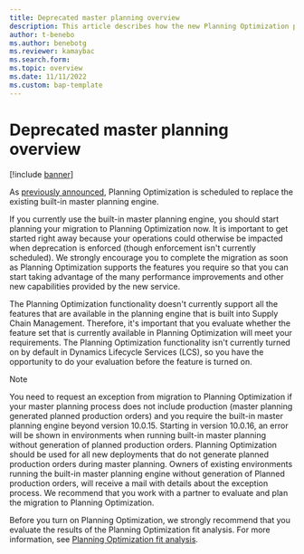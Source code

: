 ```yaml
---
title: Deprecated master planning overview
description: This article describes how the new Planning Optimization planning engine is now replacing the legacy build-in planning engine.
author: t-benebo
ms.author: benebotg
ms.reviewer: kamaybac
ms.search.form:
ms.topic: overview
ms.date: 11/11/2022
ms.custom: bap-template
---
```


# Deprecated master planning overview

[!include [banner](../../includes/banner.md)]

As [previously announced](../../get-started/removed-deprecated-features-scm-updates.md#use-of-built-in-supply-chain-management-master-planning-engine-for-distribution-scenarios), Planning Optimization is scheduled to replace the existing built-in master planning engine.

If you currently use the built-in master planning engine, you should start planning your migration to Planning Optimization now. It is important to get started right away because your operations could otherwise be impacted when deprecation is enforced (though enforcement isn't currently scheduled). We strongly encourage you to complete the migration as soon as Planning Optimization supports the features you require so that you can start taking advantage of the many performance improvements and other new capabilities provided by the new service.

The Planning Optimization functionality doesn't currently support all the features that are available in the planning engine that is built into Supply Chain Management. Therefore, it's important that you evaluate whether the feature set that is currently available in Planning Optimization will meet your requirements. The Planning Optimization functionality isn't currently turned on by default in Dynamics Lifecycle Services (LCS), so you have the opportunity to do your evaluation before the feature is turned on.

> [!NOTE]
> You need to request an exception from migration to Planning Optimization if your master planning process does not include production (master planning generated planned production orders) and you require the built-in master planning engine beyond version 10.0.15. Starting in version 10.0.16, an error will be shown in environments when running built-in master planning without generation of planned production orders. Planning Optimization should be used for all new deployments that do not generate planned production orders during master planning. Owners of existing environments running the built-in master planning engine without generation of Planned production orders, will receive a mail with details about the exception process. We recommend that you work with a partner to evaluate and plan the migration to Planning Optimization.

Before you turn on Planning Optimization, we strongly recommend that you evaluate the results of the Planning Optimization fit analysis. For more information, see [Planning Optimization fit analysis](planning-optimization-fit-analysis.md).